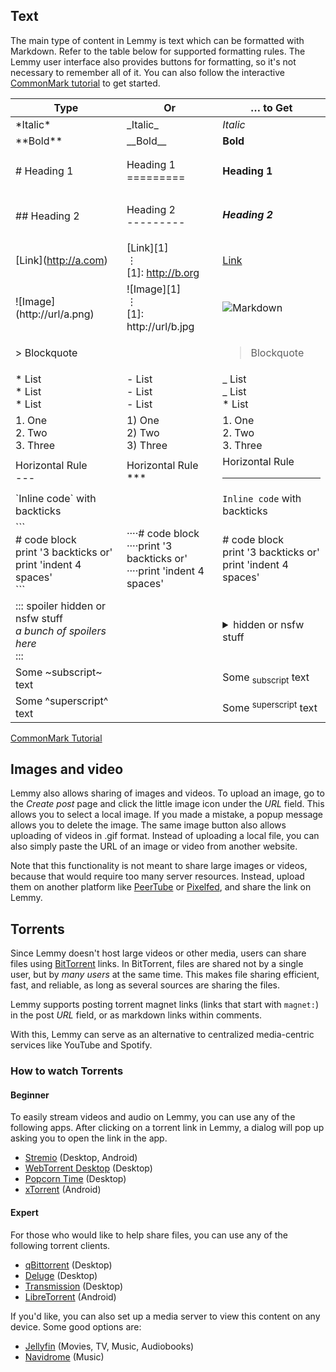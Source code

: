 ## Text

The main type of content in Lemmy is text which can be formatted with Markdown. Refer to the table below for supported formatting rules. The Lemmy user interface also provides buttons for formatting, so it's not necessary to remember all of it. You can also follow the interactive [CommonMark tutorial](https://commonmark.org/help/tutorial/) to get started.

| Type                                                                                     | Or                                                                             | … to Get                                                                                             |
| ---------------------------------------------------------------------------------------- | ------------------------------------------------------------------------------ | ---------------------------------------------------------------------------------------------------- |
| \*Italic\*                                                                               | \_Italic\_                                                                     | _Italic_                                                                                             |
| \*\*Bold\*\*                                                                             | \_\_Bold\_\_                                                                   | **Bold**                                                                                             |
| \# Heading 1                                                                             | Heading 1 <br> =========                                                       | <h4>Heading 1</h4>                                                                                   |
| \## Heading 2                                                                            | Heading 2 <br>---------                                                        | <h5>Heading 2</h5>                                                                                   |
| \[Link\](http://a.com)                                                                   | \[Link\]\[1\]<br>⋮ <br>\[1\]: http://b.org                                     | [Link](https://commonmark.org/)                                                                      |
| !\[Image\](http://url/a.png)                                                             | !\[Image\]\[1\]<br>⋮ <br>\[1\]: http://url/b.jpg                               | ![Markdown](https://commonmark.org/help/images/favicon.png)                                          |
| \> Blockquote                                                                            |                                                                                | <blockquote>Blockquote</blockquote>                                                                  |
| \* List <br>\* List <br>\* List                                                          | \- List <br>\- List <br>\- List <br>                                           | _ List <br>_ List <br>\* List <br>                                                                   |
| 1\. One <br>2\. Two <br>3\. Three                                                        | 1) One<br>2) Two<br>3) Three                                                   | 1. One<br>2. Two<br>3. Three                                                                         |
| Horizontal Rule <br>\---                                                                 | Horizontal Rule<br>\*\*\*                                                      | Horizontal Rule <br><hr>                                                                             |
| \`Inline code\` with backticks                                                           |                                                                                | `Inline code` with backticks                                                                         |
| \`\`\`<br>\# code block <br>print '3 backticks or'<br>print 'indent 4 spaces' <br>\`\`\` | ····\# code block<br>····print '3 backticks or'<br>····print 'indent 4 spaces' | \# code block <br>print '3 backticks or'<br>print 'indent 4 spaces'                                  |
| ::: spoiler hidden or nsfw stuff<br>_a bunch of spoilers here_<br>:::                    |                                                                                | <details><summary> hidden or nsfw stuff </summary><p><em>a bunch of spoilers here</em></p></details> |
| Some ~subscript~ text                                                                    |                                                                                | Some <sub>subscript</sub> text                                                                       |
| Some ^superscript^ text                                                                  |                                                                                | Some <sup>superscript</sup> text                                                                     |

[CommonMark Tutorial](https://commonmark.org/help/tutorial/)

## Images and video

Lemmy also allows sharing of images and videos. To upload an image, go to the _Create post_ page and click the little image icon under the _URL_ field. This allows you to select a local image. If you made a mistake, a popup message allows you to delete the image. The same image button also allows uploading of videos in .gif format. Instead of uploading a local file, you can also simply paste the URL of an image or video from another website.

Note that this functionality is not meant to share large images or videos, because that would require too many server resources. Instead, upload them on another platform like [PeerTube](https://joinpeertube.org/) or [Pixelfed](https://pixelfed.org/), and share the link on Lemmy.

## Torrents

Since Lemmy doesn't host large videos or other media, users can share files using [BitTorrent](https://en.wikipedia.org/wiki/BitTorrent) links. In BitTorrent, files are shared not by a single user, but by _many users_ at the same time. This makes file sharing efficient, fast, and reliable, as long as several sources are sharing the files.

Lemmy supports posting torrent magnet links (links that start with `magnet:`) in the post _URL_ field, or as markdown links within comments.

With this, Lemmy can serve as an alternative to centralized media-centric services like YouTube and Spotify.

### How to watch Torrents

#### Beginner

To easily stream videos and audio on Lemmy, you can use any of the following apps. After clicking on a torrent link in Lemmy, a dialog will pop up asking you to open the link in the app.

- [Stremio](https://www.stremio.com/) (Desktop, Android)
- [WebTorrent Desktop](https://webtorrent.io/desktop/) (Desktop)
- [Popcorn Time](https://github.com/popcorn-official/popcorn-desktop) (Desktop)
- [xTorrent](https://play.google.com/store/apps/details?id=com.gamemalt.streamtorrentvideos) (Android)

#### Expert

For those who would like to help share files, you can use any of the following torrent clients.

- [qBittorrent](https://qbittorrent.org/) (Desktop)
- [Deluge](https://www.deluge-torrent.org/) (Desktop)
- [Transmission](https://transmissionbt.com/) (Desktop)
- [LibreTorrent](https://gitlab.com/proninyaroslav/libretorrent) (Android)

If you'd like, you can also set up a media server to view this content on any device. Some good options are:

- [Jellyfin](https://jellyfin.org/) (Movies, TV, Music, Audiobooks)
- [Navidrome](https://www.navidrome.org/) (Music)
